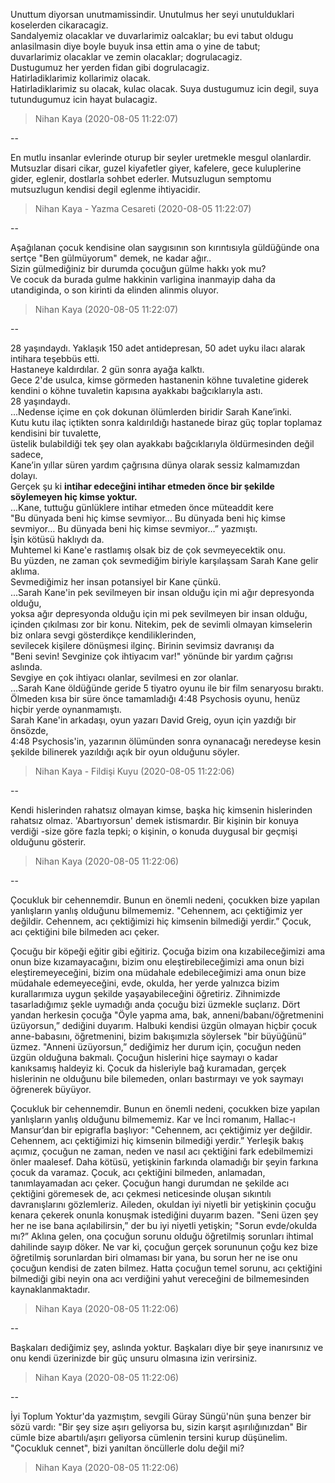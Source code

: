 Unuttum diyorsan unutmamissindir. Unutulmus her seyi unutulduklari koselerden cikaracagiz.  
Sandalyemiz olacaklar ve duvarlarimiz oalcaklar; bu evi tabut oldugu anlasilmasin diye boyle buyuk insa ettin ama o yine de tabut;  
duvarlarimiz olacaklar ve zemin olacaklar; dogrulacagiz.  
Dustugumuz her yerden fidan gibi dogrulacagiz.  
Hatirladiklarimiz kollarimiz olacak.  
Hatirladiklarimiz su olacak, kulac olacak. Suya dustugumuz icin degil, suya tutundugumuz icin hayat bulacagiz.  

> Nihan Kaya (2020-08-05 11:22:07)  
  
--

En mutlu insanlar evlerinde oturup bir seyler uretmekle mesgul olanlardir.  
Mutsuzlar disari cikar, guzel kiyafetler giyer, kafelere, gece kuluplerine gider, eglenir, dostlarla sohbet ederler. Mutsuzlugun semptomu mutsuzlugun kendisi degil eglenme ihtiyacidir.  

> Nihan Kaya - Yazma Cesareti (2020-08-05 11:22:07)  
  
--

Aşağılanan çocuk kendisine olan saygısının son kırıntısıyla güldüğünde ona sertçe "Ben gülmüyorum" demek, ne kadar ağır..  
Sizin gülmediğiniz bir durumda çocuğun gülme hakkı yok mu?  
Ve cocuk da burada gulme hakkinin varligina inanmayip daha da utandiginda, o son kirinti da elinden alinmis oluyor.  

> Nihan Kaya (2020-08-05 11:22:07)  
  
--

28 yaşındaydı. Yaklaşık 150 adet antidepresan, 50 adet uyku ilacı alarak intihara teşebbüs etti.  
Hastaneye kaldırdılar. 2 gün sonra ayağa kalktı.  
Gece 2'de usulca, kimse görmeden hastanenin köhne tuvaletine giderek kendini o köhne tuvaletin kapısına ayakkabı bağcıklarıyla astı.  
28 yaşındaydı.  
...Nedense içime en çok dokunan ölümlerden biridir Sarah Kane’inki.  
Kutu kutu ilaç içtikten sonra kaldırıldığı hastanede biraz güç toplar toplamaz kendisini bir tuvalette,  
üstelik bulabildiği tek şey olan ayakkabı bağcıklarıyla öldürmesinden değil sadece,  
Kane’in yıllar süren yardım çağrısına dünya olarak sessiz kalmamızdan dolayı.  
Gerçek şu ki **intihar edeceğini intihar etmeden önce bir şekilde söylemeyen hiç kimse yoktur.**  
...Kane, tuttuğu günlüklere intihar etmeden önce müteaddit kere  
"Bu dünyada beni hiç kimse sevmiyor… Bu dünyada beni hiç kimse sevmiyor… Bu dünyada beni hiç kimse sevmiyor…” yazmıştı.  
İşin kötüsü haklıydı da.  
Muhtemel ki Kane'e rastlamış olsak biz de çok sevmeyecektik onu.  
Bu yüzden, ne zaman çok sevmediğim biriyle karşılaşsam Sarah Kane gelir aklıma.  
Sevmediğimiz her insan potansiyel bir Kane çünkü.  
...Sarah Kane'in pek sevilmeyen bir insan olduğu için mi ağır depresyonda olduğu,  
yoksa ağır depresyonda olduğu için mi pek sevilmeyen bir insan olduğu,  
içinden çıkılması zor bir konu. Nitekim, pek de sevimli olmayan kimselerin biz onlara sevgi gösterdikçe kendiliklerinden,  
sevilecek kişilere dönüşmesi ilginç. Birinin sevimsiz davranışı da  
"Beni sevin! Sevginize çok ihtiyacım var!" yönünde bir yardım çağrısı aslında.  
Sevgiye en çok ihtiyacı olanlar, sevilmesi en zor olanlar.  
...Sarah Kane öldüğünde geride 5 tiyatro oyunu ile bir film senaryosu bıraktı.  
Ölmeden kısa bir süre önce tamamladığı 4:48 Psychosis oyunu, henüz hiçbir yerde oynanmamıştı.  
Sarah Kane'in arkadaşı, oyun yazarı David Greig, oyun için yazdığı bir önsözde,  
4:48 Psychosis'in, yazarının ölümünden sonra oynanacağı neredeyse kesin şekilde bilinerek yazıldığı açık bir oyun olduğunu söyler.  

> Nihan Kaya - Fildişi Kuyu (2020-08-05 11:22:06)  
  
--

Kendi hislerinden rahatsız olmayan kimse, başka hiç kimsenin hislerinden rahatsız olmaz. 'Abartıyorsun' demek istismardır. Bir kişinin bir konuya verdiği -size göre fazla tepki; o kişinin, o konuda duygusal bir geçmişi olduğunu gösterir.  

> Nihan Kaya (2020-08-05 11:22:06)  
  
--

Çocukluk bir cehennemdir. Bunun en önemli nedeni, çocukken bize yapılan yanlışların yanlış olduğunu bilmememiz. "Cehennem, acı çektiğimiz yer değildir. Cehennem, acı çektiğimizi hiç kimsenin bilmediği yerdir.” Çocuk, acı çektiğini bile bilmeden acı çeker.

Çocuğu bir köpeği eğitir gibi eğitiriz. Çocuğa bizim ona kızabileceğimizi ama onun bize kızamayacağını, bizim onu eleştirebileceğimizi ama onun bizi eleştiremeyeceğini, bizim ona müdahale edebileceğimizi ama onun bize müdahale edemeyeceğini, evde, okulda, her yerde yalnızca bizim kurallarımıza uygun şekilde yaşayabileceğini öğretiriz. Zihnimizde tasarladığımız şekle uymadığı anda çocuğu bizi üzmekle suçlarız. Dört yandan herkesin çocuğa "Öyle yapma ama, bak, anneni/babanı/öğretmenini üzüyorsun,” dediğini duyarım. Halbuki kendisi üzgün olmayan hiçbir çocuk anne-babasını, öğretmenini, bizim bakışımızla söylersek "bir büyüğünü” üzmez. "Anneni üzüyorsun,” dediğimiz her durum için, çocuğun neden üzgün olduğuna bakmalı. Çocuğun hislerini hiçe saymayı o kadar kanıksamış haldeyiz ki. Çocuk da hisleriyle bağ kuramadan, gerçek hislerinin ne olduğunu bile bilemeden, onları bastırmayı ve yok saymayı öğrenerek büyüyor.

Çocukluk bir cehennemdir. Bunun en önemli nedeni, çocukken bize yapılan yanlışların yanlış olduğunu bilmememiz. Kar ve İnci romanım, Hallac-ı Mansur’dan bir epigrafla başlıyor: "Cehennem, acı çektiğimiz yer değildir. Cehennem, acı çektiğimizi hiç kimsenin bilmediği yerdir.” Yerleşik bakış açımız, çocuğun ne zaman, neden ve nasıl acı çektiğini fark edebilmemizi önler maalesef. Daha kötüsü, yetişkinin farkında olamadığı bir şeyin farkına çocuk da varamaz. Çocuk, acı çektiğini bilmeden, anlamadan, tanımlayamadan acı çeker. Çocuğun hangi durumdan ne şekilde acı çektiğini göremesek de, acı çekmesi neticesinde oluşan sıkıntılı davranışlarını gözlemleriz. Aileden, okuldan iyi niyetli bir yetişkinin çocuğu kenara çekerek onunla konuşmak istediğini duyarım bazen. "Seni üzen şey her ne ise bana açılabilirsin,” der bu iyi niyetli yetişkin; "Sorun evde/okulda mı?” Aklına gelen, ona çocuğun sorunu olduğu öğretilmiş sorunları ihtimal dahilinde sayıp döker. Ne var ki, çocuğun gerçek sorununun çoğu kez bize öğretilmiş sorunlardan biri olmaması bir yana, bu sorun her ne ise onu çocuğun kendisi de zaten bilmez. Hatta çocuğun temel sorunu, acı çektiğini bilmediği gibi neyin ona acı verdiğini yahut vereceğini de bilmemesinden kaynaklanmaktadır.  

> Nihan Kaya (2020-08-05 11:22:06)  
  
--

Başkaları dediğimiz şey, aslında yoktur. Başkaları diye bir şeye inanırsınız ve onu kendi üzerinizde bir güç unsuru olmasına izin verirsiniz.  

> Nihan Kaya (2020-08-05 11:22:06)  
  
--

İyi Toplum Yoktur'da yazmıştım, sevgili Güray Süngü'nün şuna benzer bir sözü vardı: "Bir şey size aşırı geliyorsa bu, sizin karşıt aşırılığınızdan" Bir cümle bize abartılı/aşırı geliyorsa cümlenin tersini kurup düşünelim. "Çocukluk cennet", bizi yanıltan öncüllerle dolu değil mi?  

> Nihan Kaya (2020-08-05 11:22:06)  
  
